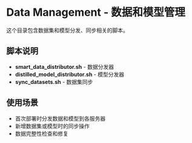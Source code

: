 # Data Management - 数据和模型管理

这个目录包含数据集和模型分发、同步相关的脚本。

## 脚本说明

- **smart_data_distributor.sh** - 数据分发器
- **distilled_model_distributor.sh** - 模型分发器
- **sync_datasets.sh** - 数据集同步

## 使用场景

- 首次部署时分发数据和模型到各服务器
- 新增数据集或模型时的同步操作
- 数据完整性检查和修复
